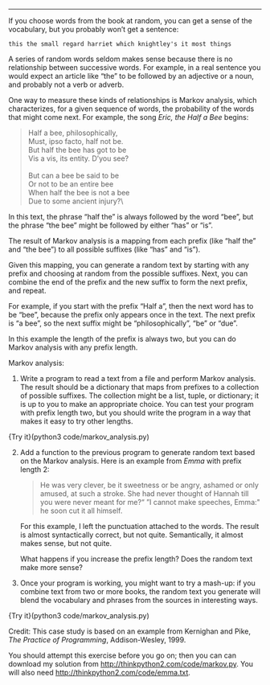 ---------------

If you choose words from the book at random, you can get a sense of the vocabulary, but you probably won’t get a sentence:

    this the small regard harriet which knightley's it most things

A series of random words seldom makes sense because there is no relationship between successive words. For example, in a real sentence you would expect an article like “the” to be followed by an adjective or a noun, and probably not a verb or adverb.

One way to measure these kinds of relationships is Markov analysis, which characterizes, for a given sequence of words, the probability of the words that might come next. For example, the song <span>*Eric, the Half a Bee*</span> begins:

> Half a bee, philosophically,\
> Must, ipso facto, half not be.\
> But half the bee has got to be\
> Vis a vis, its entity. D’you see?\
> \
> But can a bee be said to be\
> Or not to be an entire bee\
> When half the bee is not a bee\
> Due to some ancient injury?\

In this text, the phrase “half the” is always followed by the word “bee”, but the phrase “the bee” might be followed by either “has” or “is”.

The result of Markov analysis is a mapping from each prefix (like “half the” and “the bee”) to all possible suffixes (like “has” and “is”).

Given this mapping, you can generate a random text by starting with any prefix and choosing at random from the possible suffixes. Next, you can combine the end of the prefix and the new suffix to form the next prefix, and repeat.

For example, if you start with the prefix “Half a”, then the next word has to be “bee”, because the prefix only appears once in the text. The next prefix is “a bee”, so the next suffix might be “philosophically”, “be” or “due”.

In this example the length of the prefix is always two, but you can do Markov analysis with any prefix length.

Markov analysis:

1.  Write a program to read a text from a file and perform Markov analysis. The result should be a dictionary that maps from prefixes to a collection of possible suffixes. The collection might be a list, tuple, or dictionary; it is up to you to make an appropriate choice. You can test your program with prefix length two, but you should write the program in a way that makes it easy to try other lengths.

{Try it}(python3 code/markov_analysis.py)

2.  Add a function to the previous program to generate random text based on the Markov analysis. Here is an example from <span>*Emma*</span> with prefix length 2:

    > He was very clever, be it sweetness or be angry, ashamed or only amused, at such a stroke. She had never thought of Hannah till you were never meant for me?“ ”I cannot make speeches, Emma:" he soon cut it all himself.

    For this example, I left the punctuation attached to the words. The result is almost syntactically correct, but not quite. Semantically, it almost makes sense, but not quite.

    What happens if you increase the prefix length? Does the random text make more sense?

3.  Once your program is working, you might want to try a mash-up: if you combine text from two or more books, the random text you generate will blend the vocabulary and phrases from the sources in interesting ways.

{Try it}(python3 code/markov_analysis.py)

Credit: This case study is based on an example from Kernighan and Pike, <span>*The Practice of Programming*</span>, Addison-Wesley, 1999.

You should attempt this exercise before you go on; then you can can download my solution from <http://thinkpython2.com/code/markov.py>. You will also need <http://thinkpython2.com/code/emma.txt>.

